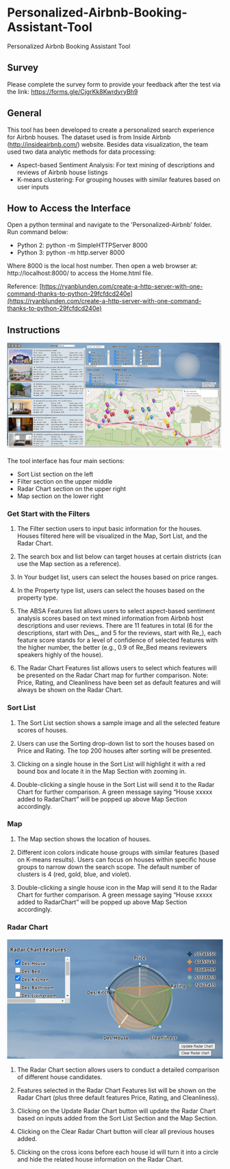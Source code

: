 # Personalized-Airbnb-Booking-Assistant-Tool
Personalized Airbnb Booking Assistant Tool

## Survey

Please complete the survey form to provide your feedback after the test via the link:
https://forms.gle/CjgrKk8KwrdyryBh9 

## General

This tool has been developed to create a personalized search experience for Airbnb houses. The dataset used is from Inside Airbnb (http://insideairbnb.com/) website. Besides data visualization, the team used two data analytic methods for data processing:
- Aspect-based Sentiment Analysis: For text mining of descriptions and reviews of Airbnb house listings
- K-means clustering: For grouping houses with similar features based on user inputs

## How to Access the Interface
Open a python terminal and navigate to the 'Personalized-Airbnb' folder. Run command below:
- Python 2: python -m SimpleHTTPServer 8000
- Python 3: python -m http.server 8000

Where 8000 is the local host number. Then open a web browser at: http://localhost:8000/ to access the Home.html file.

Reference: [https://ryanblunden.com/create-a-http-server-with-one-command-thanks-to-python-29fcfdcd240e](https://ryanblunden.com/create-a-http-server-with-one-command-thanks-to-python-29fcfdcd240e)

## Instructions

![Placeholder](./pic/Interface.png)

The tool interface has four main sections:
- Sort List section on the left
- Filter section on the upper middle
- Radar Chart section on the upper right
- Map section on the lower right

### Get Start with the Filters

1. The Filter section users to input basic information for the houses. Houses filtered here will be visualized in the Map, Sort List, and the Radar Chart.

2. The search box and list below can target houses at certain districts (can use the Map section as a reference).

3. In Your budget list, users can select the houses based on price ranges.

4. In the Property type list, users can select the houses based on the property type.

5. The ABSA Features list allows users to select aspect-based sentiment analysis scores based on text mined information from Airbnb host descriptions and user reviews. There are 11 features in total (6 for the descriptions, start with Des_, and 5 for the reviews, start with Re_), each feature score stands for a level of confidence of selected features with the higher number, the better (e.g., 0.9 of Re_Bed means reviewers speakers highly of the house).

6. The Radar Chart Features list allows users to select which features will be presented on the Radar Chart map for further comparison. Note: Price, Rating, and Cleanliness have been set as default features and will always be shown on the Radar Chart.

### Sort List

1. The Sort List section shows a sample image and all the selected feature scores of houses.

2. Users can use the Sorting drop-down list to sort the houses based on Price and Rating. The top 200 houses after sorting will be presented.

3. Clicking on a single house in the Sort List will highlight it with a red bound box and locate it in the Map Section with zooming in.

4. Double-clicking a single house in the Sort List will send it to the Radar Chart for further comparison. A green message saying “House xxxxx added to RadarChart” will be popped up above Map Section accordingly.

### Map

1. The Map section shows the location of houses.

2. Different icon colors indicate house groups with similar features (based on K-means results). Users can focus on houses within specific house groups to narrow down the search scope. The default number of clusters is 4 (red, gold, blue, and violet).

3. Double-clicking a single house icon in the Map will send it to the Radar Chart for further comparison. A green message saying “House xxxxx added to RadarChart” will be popped up above Map Section accordingly.

### Radar Chart

![Placeholder](./pic/Radar_Chart.png)

1. The Radar Chart section allows users to conduct a detailed comparison of different house candidates.

2. Features selected in the Radar Chart Features list will be shown on the Radar Chart (plus three default features Price, Rating, and Cleanliness).

3. Clicking on the Update Radar Chart button will update the Radar Chart based on inputs added from the Sort List Section and the Map Section.

4. Clicking on the Clear Radar Chart button will clear all previous houses added.

5. Clicking on the cross icons before each house id will turn it into a circle and hide the related house information on the Radar Chart.

